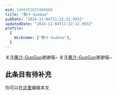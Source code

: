 ```yaml
---
mid: 3494351025998668
title: "果汁-GuoGuo"
pubDate: "2024-11-04T11:22:12.993Z"
updatedDate: "2024-11-04T11:22:12.993Z"
profile:
  {
    Nickname: ["果汁-GuoGuo"],
  }
---
```


关注[果汁-GuoGuo](https://space.bilibili.com/3494351025998668)谢谢喵~ 关注[果汁-GuoGuo](https://space.bilibili.com/3494351025998668)谢谢喵~

## 此条目有待补充
你可以在[这里](https://github.com/Yuhanawa/VTuber.ICU/edit/master/src/content/v/果汁-GuoGuo/index.md)编辑本文
